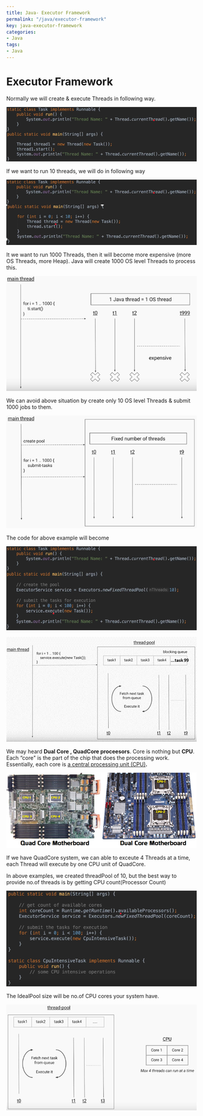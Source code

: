 ```yaml
---
title: Java- Executor Framework
permalink: "/java/executor-framework"
key: java-executor-framework
categories:
- Java
tags:
- Java
---
```


Executor Framework
=====================

Normally we will create & execute Threads in following way.

![](media/16ba5a5a67b5ad5c90db2d1259d640ed.png)

If we want to run 10 threads, we will do in following way

![](media/9ee70d904012751423a8cd00b73fdbb8.png)

It we want to run 1000 Threads, then it will become more expensive (more OS
Threads, more Heap). Java will create 1000 OS level Threads to process this.

![](media/c0c0acdf494a9ca97225ffd4c6936002.png)

We can avoid above situation by create only 10 OS level Threads & submit 1000
jobs to them.

![](media/ccd1b8e55208175c204b7c89181a8caa.png)

The code for above example will become

![](media/9a962a39f318845cadf5effe9ca1a8d2.png)

![](media/4021757b1a67f44fc90ad239b854d184.png)

We may heard **Dual Core , QuadCore proceesors**. Core is nothing but **CPU**.
Each “core" is the part of the chip that does the processing work. Essentially,
each core is [a central processing unit
(CPU)](https://www.makeuseof.com/tag/cpu-technology-explained/)**.**

![C:\\Users\\satya\\Desktop\\Untitled.png](media/8d89c919335e315b51bdcc4ba88966de.png)

If we have QuadCore system, we can able to exceute 4 Threads at a time, each
Thread will execute by one CPU unit of QuadCore.

In above examples, we created threadPool of 10, but the best way to provide
no.of threads is by getting CPU count(Processor Count)

![](media/b6f820484708d099da41d98df107cbca.png)

The IdealPool size will be no.of CPU cores your system have.

![](media/be4982ebbee18a595e87f890359044a7.png)
